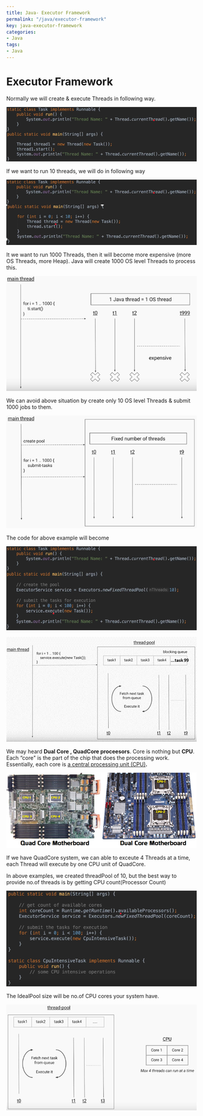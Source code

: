 ```yaml
---
title: Java- Executor Framework
permalink: "/java/executor-framework"
key: java-executor-framework
categories:
- Java
tags:
- Java
---
```


Executor Framework
=====================

Normally we will create & execute Threads in following way.

![](media/16ba5a5a67b5ad5c90db2d1259d640ed.png)

If we want to run 10 threads, we will do in following way

![](media/9ee70d904012751423a8cd00b73fdbb8.png)

It we want to run 1000 Threads, then it will become more expensive (more OS
Threads, more Heap). Java will create 1000 OS level Threads to process this.

![](media/c0c0acdf494a9ca97225ffd4c6936002.png)

We can avoid above situation by create only 10 OS level Threads & submit 1000
jobs to them.

![](media/ccd1b8e55208175c204b7c89181a8caa.png)

The code for above example will become

![](media/9a962a39f318845cadf5effe9ca1a8d2.png)

![](media/4021757b1a67f44fc90ad239b854d184.png)

We may heard **Dual Core , QuadCore proceesors**. Core is nothing but **CPU**.
Each “core" is the part of the chip that does the processing work. Essentially,
each core is [a central processing unit
(CPU)](https://www.makeuseof.com/tag/cpu-technology-explained/)**.**

![C:\\Users\\satya\\Desktop\\Untitled.png](media/8d89c919335e315b51bdcc4ba88966de.png)

If we have QuadCore system, we can able to exceute 4 Threads at a time, each
Thread will execute by one CPU unit of QuadCore.

In above examples, we created threadPool of 10, but the best way to provide
no.of threads is by getting CPU count(Processor Count)

![](media/b6f820484708d099da41d98df107cbca.png)

The IdealPool size will be no.of CPU cores your system have.

![](media/be4982ebbee18a595e87f890359044a7.png)
